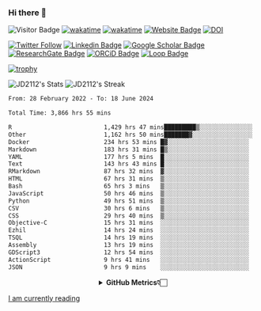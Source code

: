 ### Hi there 👋
![Visitor Badge](https://visitor-badge.laobi.icu/badge?page_id=JD2112.JD2112)
[![wakatime](https://github.com/JD2112/JD2112/actions/workflows/waka-readme.yml/badge.svg)](https://github.com/JD2112/JD2112/actions/workflows/waka-readme.yml)
[![wakatime](https://wakatime.com/badge/user/fe95275f-909a-4147-a45d-624981173898.svg)](https://wakatime.com/@fe95275f-909a-4147-a45d-624981173898)
[![Website Badge](https://img.shields.io/badge/website-informational?style=flat-square)](http://jyotirmoydas.netlify.app)
[![DOI](https://zenodo.org/badge/668165851.svg)](https://zenodo.org/doi/10.5281/zenodo.11104069)

[![Twitter Follow](https://img.shields.io/twitter/follow/jyotirmoy21?style=social)](https://twitter.com/jyotirmoy21)
[![Linkedin Badge](https://img.shields.io/badge/-jyotirmoy-blue?style=plastic&logo=Linkedin&logoColor=white&link=https://www.linkedin.com/in/dasjyotirmoy/)](https://www.linkedin.com/in/dasjyotirmoy/)
[![Google Scholar Badge](https://img.shields.io/badge/-jyotirmoy-blue?style=plastic&logo=GoogleScholar&logoColor=white&link=https://scholar.google.se/citations?user=IMBYOv8AAAAJ&hl=en)](https://scholar.google.se/citations?user=IMBYOv8AAAAJ&hl=en)
[![ResearchGate Badge](https://img.shields.io/badge/-jyotirmoy-cyan?style=plastic&logo=ResearchGate&logoColor=white&link=https://www.researchgate.net/profile/Jyotirmoy-Das-3)](https://www.researchgate.net/profile/Jyotirmoy-Das-3)
[![ORCiD Badge](https://img.shields.io/badge/-jyotirmoy-green?style=plastic&logo=orcid&logoColor=white&link=https://orcid.org/0000-0002-5649-4658)](https://orcid.org/0000-0002-5649-4658)
[![Loop Badge](https://img.shields.io/badge/-jyotirmoy-orange?style=plastic&logo=Loop&logoColor=white&link=https://loop.frontiersin.org/people/1519976/overview)](https://loop.frontiersin.org/people/1519976/overview)

[![trophy](https://github-profile-trophy.vercel.app/?username=JD2112)](https://github.com/ryo-ma/github-profile-trophy)

<!--
**JD2112/JD2112** is a ✨ _special_ ✨ repository because its `README.md` (this file) appears on your GitHub profile.

Here are some ideas to get you started:

- 🔭 I’m currently working on ...
- 🌱 I’m currently learning ...
- 👯 I’m looking to collaborate on ...
- 🤔 I’m looking for help with ...
- 💬 Ask me about ...
- 📫 How to reach me: ...
- 😄 Pronouns: ...
- ⚡ Fun fact: ...
![JD2112's Top Languages](https://github-readme-stats.vercel.app/api/top-langs/?username=JD2112&theme=vue-dark&show_icons=true&hide_border=true&layout=compact)
-->
![JD2112's Stats](https://github-readme-stats.vercel.app/api?username=JD2112&theme=vue-dark&show_icons=true&hide_border=true&count_private=true)
![JD2112's Streak](https://github-readme-streak-stats.herokuapp.com/?user=JD2112&theme=vue-dark&hide_border=true)





<!--START_SECTION:waka-->

```txt
From: 28 February 2022 - To: 18 June 2024

Total Time: 3,866 hrs 55 mins

R                          1,429 hrs 47 mins█████████▒░░░░░░░░░░░░░░░   36.98 %
Other                      1,162 hrs 50 mins███████▓░░░░░░░░░░░░░░░░░   30.07 %
Docker                     234 hrs 53 mins █▓░░░░░░░░░░░░░░░░░░░░░░░   06.07 %
Markdown                   183 hrs 31 mins █▒░░░░░░░░░░░░░░░░░░░░░░░   04.75 %
YAML                       177 hrs 5 mins  █░░░░░░░░░░░░░░░░░░░░░░░░   04.58 %
Text                       143 hrs 43 mins █░░░░░░░░░░░░░░░░░░░░░░░░   03.72 %
RMarkdown                  87 hrs 32 mins  ▓░░░░░░░░░░░░░░░░░░░░░░░░   02.26 %
HTML                       67 hrs 31 mins  ▒░░░░░░░░░░░░░░░░░░░░░░░░   01.75 %
Bash                       65 hrs 3 mins   ▒░░░░░░░░░░░░░░░░░░░░░░░░   01.68 %
JavaScript                 50 hrs 46 mins  ▒░░░░░░░░░░░░░░░░░░░░░░░░   01.31 %
Python                     49 hrs 51 mins  ▒░░░░░░░░░░░░░░░░░░░░░░░░   01.29 %
CSV                        30 hrs 6 mins   ▒░░░░░░░░░░░░░░░░░░░░░░░░   00.78 %
CSS                        29 hrs 40 mins  ▒░░░░░░░░░░░░░░░░░░░░░░░░   00.77 %
Objective-C                15 hrs 31 mins  ░░░░░░░░░░░░░░░░░░░░░░░░░   00.40 %
Ezhil                      14 hrs 24 mins  ░░░░░░░░░░░░░░░░░░░░░░░░░   00.37 %
TSQL                       14 hrs 19 mins  ░░░░░░░░░░░░░░░░░░░░░░░░░   00.37 %
Assembly                   13 hrs 19 mins  ░░░░░░░░░░░░░░░░░░░░░░░░░   00.34 %
GDScript3                  12 hrs 54 mins  ░░░░░░░░░░░░░░░░░░░░░░░░░   00.33 %
ActionScript               9 hrs 41 mins   ░░░░░░░░░░░░░░░░░░░░░░░░░   00.25 %
JSON                       9 hrs 9 mins    ░░░░░░░░░░░░░░░░░░░░░░░░░   00.24 %
```

<!--END_SECTION:waka-->

<div align="center">
    <details>
        <summary><b>GitHub Metrics👇🏻</b></summary>
    <br>
        
[Get Details](https://metrics.lecoq.io/insights/JD2112)
    </details>
</div>

<a target="_blank" href="https://www.goodreads.com/user/show/21242415-jyotirmoy-das">I am currently reading</a>


